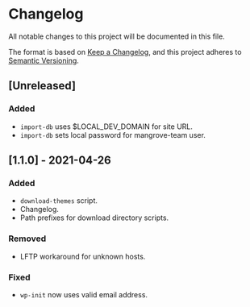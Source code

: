 # Changelog

All notable changes to this project will be documented in this file.

The format is based on [Keep a Changelog](https://keepachangelog.com/en/1.0.0/),
and this project adheres to [Semantic Versioning].

[Semantic Versioning]: https://semver.org/spec/v2.0.0.html

## [Unreleased]
### Added
- `import-db` uses $LOCAL_DEV_DOMAIN for site URL.
- `import-db` sets local password for mangrove-team user.

## [1.1.0] - 2021-04-26
### Added
- `download-themes` script.
- Changelog.
- Path prefixes for download directory scripts.

### Removed
- LFTP workaround for unknown hosts.

### Fixed
- `wp-init` now uses valid email address.
